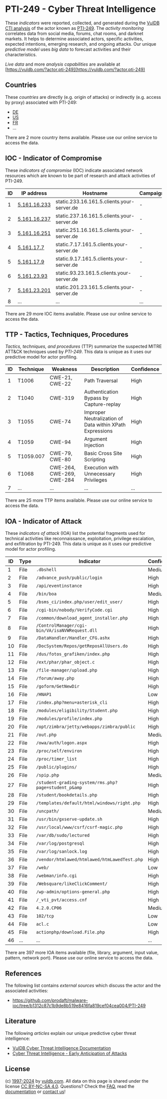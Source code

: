 # PTI-249 - Cyber Threat Intelligence

These _indicators_ were reported, collected, and generated during the [VulDB CTI analysis](https://vuldb.com/?kb.cti) of the actor known as [PTI-249](https://vuldb.com/?actor.pti-249). The _activity monitoring_ correlates data from social media, forums, chat rooms, and darknet markets. It helps to determine associated actors, specific activities, expected intentions, emerging research, and ongoing attacks. Our unique _predictive model_ uses _big data_ to forecast activities and their characteristics.

_Live data_ and more _analysis capabilities_ are available at [https://vuldb.com/?actor.pti-249](https://vuldb.com/?actor.pti-249)

## Countries

These _countries_ are directly (e.g. origin of attacks) or indirectly (e.g. access by proxy) associated with PTI-249:

* [DE](https://vuldb.com/?country.de)
* [US](https://vuldb.com/?country.us)
* [FR](https://vuldb.com/?country.fr)
* ...

There are 2 more country items available. Please use our online service to access the data.

## IOC - Indicator of Compromise

These _indicators of compromise_ (IOC) indicate associated network resources which are known to be part of research and attack activities of PTI-249.

ID | IP address | Hostname | Campaign | Confidence
-- | ---------- | -------- | -------- | ----------
1 | [5.161.16.233](https://vuldb.com/?ip.5.161.16.233) | static.233.16.161.5.clients.your-server.de | - | High
2 | [5.161.16.237](https://vuldb.com/?ip.5.161.16.237) | static.237.16.161.5.clients.your-server.de | - | High
3 | [5.161.16.251](https://vuldb.com/?ip.5.161.16.251) | static.251.16.161.5.clients.your-server.de | - | High
4 | [5.161.17.7](https://vuldb.com/?ip.5.161.17.7) | static.7.17.161.5.clients.your-server.de | - | High
5 | [5.161.17.9](https://vuldb.com/?ip.5.161.17.9) | static.9.17.161.5.clients.your-server.de | - | High
6 | [5.161.23.93](https://vuldb.com/?ip.5.161.23.93) | static.93.23.161.5.clients.your-server.de | - | High
7 | [5.161.23.201](https://vuldb.com/?ip.5.161.23.201) | static.201.23.161.5.clients.your-server.de | - | High
8 | ... | ... | ... | ...

There are 29 more IOC items available. Please use our online service to access the data.

## TTP - Tactics, Techniques, Procedures

_Tactics, techniques, and procedures_ (TTP) summarize the suspected MITRE ATT&CK techniques used by _PTI-249_. This data is unique as it uses our predictive model for actor profiling.

ID | Technique | Weakness | Description | Confidence
-- | --------- | -------- | ----------- | ----------
1 | T1006 | CWE-21, CWE-22 | Path Traversal | High
2 | T1040 | CWE-319 | Authentication Bypass by Capture-replay | High
3 | T1055 | CWE-74 | Improper Neutralization of Data within XPath Expressions | High
4 | T1059 | CWE-94 | Argument Injection | High
5 | T1059.007 | CWE-79, CWE-80 | Basic Cross Site Scripting | High
6 | T1068 | CWE-264, CWE-269, CWE-284 | Execution with Unnecessary Privileges | High
7 | ... | ... | ... | ...

There are 25 more TTP items available. Please use our online service to access the data.

## IOA - Indicator of Attack

These _indicators of attack_ (IOA) list the potential fragments used for technical activities like reconnaissance, exploitation, privilege escalation, and exfiltration by PTI-249. This data is unique as it uses our predictive model for actor profiling.

ID | Type | Indicator | Confidence
-- | ---- | --------- | ----------
1 | File | `.dbshell` | Medium
2 | File | `/advance_push/public/login` | High
3 | File | `/api/eventinstance` | High
4 | File | `/bin/boa` | Medium
5 | File | `/bsms_ci/index.php/user/edit_user/` | High
6 | File | `/cgi-bin/nobody/VerifyCode.cgi` | High
7 | File | `/common/download_agent_installer.php` | High
8 | File | `/ControlManager/cgi-bin/VA/isaNVWRequest.dll` | High
9 | File | `/DataHandler/Handler_CFG.ashx` | High
10 | File | `/DocSystem/Repos/getReposAllUsers.do` | High
11 | File | `/dus/fotos_grafiken/index.php` | High
12 | File | `/ext/phar/phar_object.c` | High
13 | File | `/file-manager/upload.php` | High
14 | File | `/forum/away.php` | High
15 | File | `/goform/GetNewDir` | High
16 | File | `/HNAP1` | Low
17 | File | `/index.php?menu=asterisk_cli` | High
18 | File | `/modules/eligibility/Student.php` | High
19 | File | `/modules/profile/index.php` | High
20 | File | `/opt/zimbra/jetty/webapps/zimbra/public` | High
21 | File | `/out.php` | Medium
22 | File | `/owa/auth/logon.aspx` | High
23 | File | `/proc/self/environ` | High
24 | File | `/proc/timer_list` | High
25 | File | `/public/plugins/` | High
26 | File | `/spip.php` | Medium
27 | File | `/student-grading-system/rms.php?page=student_p&amp` | High
28 | File | `/student/bookdetails.php` | High
29 | File | `/templates/default/html/windows/right.php` | High
30 | File | `/uncpath/` | Medium
31 | File | `/usr/bin/gxserve-update.sh` | High
32 | File | `/usr/local/www/csrf/csrf-magic.php` | High
33 | File | `/var/db/sudo/lectured` | High
34 | File | `/var/log/postgresql` | High
35 | File | `/var/log/sanlock.log` | High
36 | File | `/vendor/htmlawed/htmlawed/htmLawedTest.php` | High
37 | File | `/web/` | Low
38 | File | `/webman/info.cgi` | High
39 | File | `/Websquare/likeClickComment/` | High
40 | File | `/wp-admin/options-general.php` | High
41 | File | `/_vti_pvt/access.cnf` | High
42 | File | `4.2.0.CP06` | Medium
43 | File | `102/tcp` | Low
44 | File | `acl.c` | Low
45 | File | `actionphp/download.File.php` | High
46 | ... | ... | ...

There are 397 more IOA items available (file, library, argument, input value, pattern, network port). Please use our online service to access the data.

## References

The following list contains _external sources_ which discuss the actor and the associated activities:

* https://github.com/prodaft/malware-ioc/tree/b1312c87c1b9de8b519e8416fa819cef04cea004/PTI-249

## Literature

The following _articles_ explain our unique predictive cyber threat intelligence:

* [VulDB Cyber Threat Intelligence Documentation](https://vuldb.com/?kb.cti)
* [Cyber Threat Intelligence - Early Anticipation of Attacks](https://www.scip.ch/en/?labs.20201022)

## License

(c) [1997-2024](https://vuldb.com/?kb.changelog) by [vuldb.com](https://vuldb.com/?kb.about). All data on this page is shared under the license [CC BY-NC-SA 4.0](https://creativecommons.org/licenses/by-nc-sa/4.0/). Questions? Check the [FAQ](https://vuldb.com/?kb.faq), read the [documentation](https://vuldb.com/?kb) or [contact us](https://vuldb.com/?contact)!
